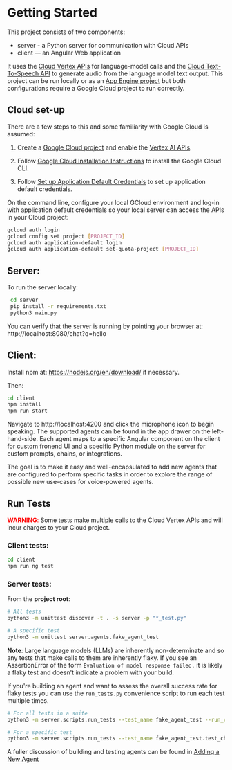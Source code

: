 # Getting Started
This project consists of two components:

* server - a Python server for communication with Cloud APIs
* client — an Angular Web application

It uses the [Cloud Vertex APIs](https://cloud.google.com/vertex-ai) for language-model calls and the [Cloud Text-To-Speech API](https://cloud.google.com/text-to-speech) to generate audio from the language model text output. This project can be run locally or as an [App Engine project](https://cloud.google.com/appengine/) but both configurations require a Google Cloud project to run correctly.

## Cloud set-up
There are a few steps to this and some familiarity with Google Cloud is assumed:

1. Create a [Google Cloud project](https://cloud.google.com/cloud-console) and enable the [Vertex AI APIs](https://cloud.google.com/vertex-ai/generative-ai/docs/start/quickstarts/quickstart-multimodal). 

2. Follow [Google Cloud Installation Instructions](https://cloud.google.com/sdk/docs/install) to install the Google Cloud CLI.

3. Follow [Set up Application Default Credentials](https://cloud.google.com/docs/authentication/provide-credentials-adc) to set up application default credentials.

On the command line, configure your local GCloud environment and log-in with application default credentials so your local server can access the APIs in your Cloud project:

```sh
gcloud auth login
gcloud config set project [PROJECT_ID]
gcloud auth application-default login
gcloud auth application-default set-quota-project [PROJECT_ID]
```

## Server:
To run the server locally:

```sh
 cd server
 pip install -r requirements.txt
 python3 main.py
```

You can verify that the server is running by pointing your browser at:
http://localhost:8080/chat?q=hello

## Client:
Install npm at: https://nodejs.org/en/download/ if necessary.

Then:
```sh
cd client
npm install
npm run start
```

Navigate to http://localhost:4200 and click the microphone icon to begin speaking. The supported agents can be found in the app drawer on the left-hand-side. Each agent maps to a specific Angular component on the client for custom fronend UI and a specific Python module on the server for custom prompts, chains, or integrations.

The goal is to make it easy and well-encapsulated to add new agents that are configured to perform specific tasks in order to explore the range of possible new use-cases for voice-powered agents.

## Run Tests
<span style="color:red">**WARNING**:</span> Some tests make multiple calls to the Cloud Vertex APIs and will incur charges to your Cloud project.

### Client tests:
```sh
cd client
npm run ng test
```

### Server tests:
From the **project root**:

```sh
# All tests
python3 -m unittest discover -t . -s server -p "*_test.py"

# A specific test
python3 -m unittest server.agents.fake_agent_test
```

**Note**: Large language models (LLMs) are inherently non-determinate and so any tests that make calls to them are inherently flaky. If you see an AssertionError of
the form ```Evaluation of model response failed.``` it is likely a flaky test and doesn't indicate a problem with your build.

If you're building an agent and want to assess the overall success rate for flaky tests
you can use the ```run_tests.py``` convenience script to run each test multiple times.
```sh
# For all tests in a suite
python3 -m server.scripts.run_tests --test_name fake_agent_test --run_count=10

# For a specific test
python3 -m server.scripts.run_tests --test_name fake_agent_test.test_chat --run_count=10
```

A fuller discussion of building and testing agents can be found in [Adding a New Agent](./adding-a-new-agent.md)
